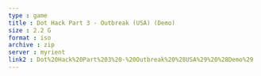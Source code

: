 ```yaml
---
type : game
title : Dot Hack Part 3 - Outbreak (USA) (Demo)
size : 2.2 G
format : iso
archive : zip
server : myrient
link2 : Dot%20Hack%20Part%203%20-%20Outbreak%20%28USA%29%20%28Demo%29
---
```

